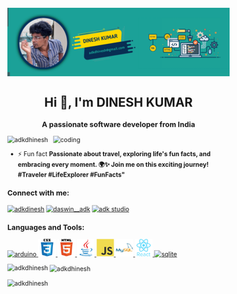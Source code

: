 ![logo](https://github.com/adkdhinesh/adkdhinesh/blob/main/20231110_215501.jpg)
<h1 align="center">Hi 👋, I'm DINESH KUMAR </h1>
<h3 align="center">A passionate software developer from India</h3>
<img align="right" alt="coding" width="400" src="https://tenor.com/view/coding-gif-24297652">
<p align="left"> <img src="https://i.pinimg.com/originals/2f/f4/28/2ff428006f3ade5f10beac69372062ab.gif" alt="adkdhinesh" /> </p>

- ⚡ Fun fact **Passionate about travel, exploring life's fun facts, and embracing every moment. 🌍✨ Join me on this exciting journey! #Traveler #LifeExplorer #FunFacts"**

<h3 align="left">Connect with me:</h3>
<p align="left">
<a href="https://linkedin.com/in/adkdinesh" target="blank"><img align="center" src="https://raw.githubusercontent.com/rahuldkjain/github-profile-readme-generator/master/src/images/icons/Social/linked-in-alt.svg" alt="adkdinesh" height="30" width="40" /></a>
<a href="https://instagram.com/daswin__adk" target="blank"><img align="center" src="https://raw.githubusercontent.com/rahuldkjain/github-profile-readme-generator/master/src/images/icons/Social/instagram.svg" alt="daswin__adk" height="30" width="40" /></a>
<a href="https://www.youtube.com/c/adk studio" target="blank"><img align="center" src="https://raw.githubusercontent.com/rahuldkjain/github-profile-readme-generator/master/src/images/icons/Social/youtube.svg" alt="adk studio" height="30" width="40" /></a>
</p>

<h3 align="left">Languages and Tools:</h3>
<p align="left"> <a href="https://www.arduino.cc/" target="_blank" rel="noreferrer"> <img src="https://cdn.worldvectorlogo.com/logos/arduino-1.svg" alt="arduino" width="40" height="40"/> </a> <a href="https://www.w3schools.com/css/" target="_blank" rel="noreferrer"> <img src="https://raw.githubusercontent.com/devicons/devicon/master/icons/css3/css3-original-wordmark.svg" alt="css3" width="40" height="40"/> </a> <a href="https://www.w3.org/html/" target="_blank" rel="noreferrer"> <img src="https://raw.githubusercontent.com/devicons/devicon/master/icons/html5/html5-original-wordmark.svg" alt="html5" width="40" height="40"/> </a> <a href="https://www.java.com" target="_blank" rel="noreferrer"> <img src="https://raw.githubusercontent.com/devicons/devicon/master/icons/java/java-original.svg" alt="java" width="40" height="40"/> </a> <a href="https://developer.mozilla.org/en-US/docs/Web/JavaScript" target="_blank" rel="noreferrer"> <img src="https://raw.githubusercontent.com/devicons/devicon/master/icons/javascript/javascript-original.svg" alt="javascript" width="40" height="40"/> </a> <a href="https://www.mysql.com/" target="_blank" rel="noreferrer"> <img src="https://raw.githubusercontent.com/devicons/devicon/master/icons/mysql/mysql-original-wordmark.svg" alt="mysql" width="40" height="40"/> </a> <a href="https://reactjs.org/" target="_blank" rel="noreferrer"> <img src="https://raw.githubusercontent.com/devicons/devicon/master/icons/react/react-original-wordmark.svg" alt="react" width="40" height="40"/> </a> <a href="https://www.sqlite.org/" target="_blank" rel="noreferrer"> <img src="https://www.vectorlogo.zone/logos/sqlite/sqlite-icon.svg" alt="sqlite" width="40" height="40"/> </a> </p>

<p><img align="left" src="https://github-readme-stats.vercel.app/api/top-langs?username=adkdhinesh&show_icons=true&locale=en&layout=compact" alt="adkdhinesh" /></p>

<p>&nbsp;<img align="center" src="https://github-readme-stats.vercel.app/api?username=adkdhinesh&show_icons=true&locale=en" alt="adkdhinesh" /></p>

<p><img align="center" src="https://github-readme-streak-stats.herokuapp.com/?user=adkdhinesh&" alt="adkdhinesh" /></p>
